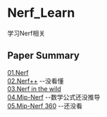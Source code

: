 # Nerf_Learn
学习Nerf相关

## Paper Summary
[01.Nerf](https://github.com/gjgjgjfff/Nerf_Learn/blob/main/paper%20summary/01.Nerf.md)  
[02.Nerf++](https://github.com/gjgjgjfff/Nerf_Learn/blob/main/paper%20summary/02.Nerf%2B%2B.md) --没看懂  
[03.Nerf in the wild](https://github.com/gjgjgjfff/Nerf_Learn/blob/main/paper%20summary/03.Nerf%20in%20the%20wild.md)  
[04.Mip-Nerf](https://github.com/gjgjgjfff/Nerf_Learn/blob/main/paper%20summary/04.Mip-Nerf.md) --数学公式还没推导  
[05.Mip-Nerf 360](https://github.com/gjgjgjfff/Nerf_Learn/blob/main/paper%20summary/05.Mip-Nerf%20360.md) --还没看
